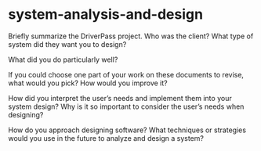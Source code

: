 # system-analysis-and-design


Briefly summarize the DriverPass project. Who was the client? What type of system did they want you to design?


What did you do particularly well?


If you could choose one part of your work on these documents to revise, what would you pick? How would you improve it?


How did you interpret the user’s needs and implement them into your system design? Why is it so important to consider the user’s needs when designing?


How do you approach designing software? What techniques or strategies would you use in the future to analyze and design a system?

